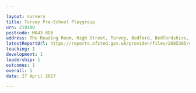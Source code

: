 ```yaml
---

layout: nursery
title: Turvey Pre-School Playgroup
urn: 219100
postcode: MK43 8DB
address: The Reading Room, High Street, Turvey, Bedford, Bedfordshire, MK43 8DB
latestReportUrl: https://reports.ofsted.gov.uk/provider/files/2685305/urn/219100.pdf
teaching: 1
development: 1
leadership: 1
outcomes: 1
overall: 1
date: 27 April 2017

---
```

